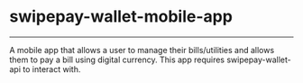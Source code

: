# swipepay-wallet-mobile-app
----------------------------
A mobile app that allows a user to manage their bills/utilities and allows them to pay a bill using digital currency. This app requires swipepay-wallet-api to interact with.


